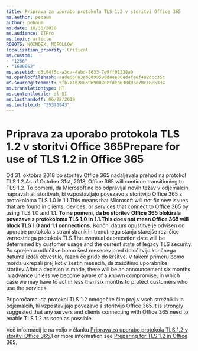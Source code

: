 ```yaml
---
title: Priprava za uporabo protokola TLS 1.2 v storitvi Office 365
ms.author: pebaum
author: pebaum
ms.date: 10/30/2018
ms.audience: ITPro
ms.topic: article
ROBOTS: NOINDEX, NOFOLLOW
localization_priority: Critical
ms.custom:
- "1266"
- "1600052"
ms.assetid: d5c84f5c-a3ca-4abd-8633-7e9ff01328a9
ms.openlocfilehash: aade668a3eb8d99598deee86ed4fe8f402dcc35c
ms.sourcegitcommit: 5fb7a4b28859690020efdea630d03e70cc0e6334
ms.translationtype: HT
ms.contentlocale: sl-SI
ms.lasthandoff: 06/28/2019
ms.locfileid: "35370943"
---
```

# <a name="prepare-for-use-of-tls-12-in-office-365"></a><span data-ttu-id="05094-102">Priprava za uporabo protokola TLS 1.2 v storitvi Office 365</span><span class="sxs-lookup"><span data-stu-id="05094-102">Prepare for use of TLS 1.2 in Office 365</span></span>

<span data-ttu-id="05094-103">Od 31. oktobra 2018 bo storitev Office 365 nadaljevala prehod na protokol TLS 1.2.</span><span class="sxs-lookup"><span data-stu-id="05094-103">As of October 31st, 2018, Office 365 will continue transitioning to TLS 1.2.</span></span> <span data-ttu-id="05094-104">To pomeni, da Microsoft ne bo odpravljal novih težav v odjemalcih, napravah ali storitvah, ki vzpostavljajo povezavo s storitvijo Office 365 s protokoloma TLS 1.0 in 1.1.</span><span class="sxs-lookup"><span data-stu-id="05094-104">This means that Microsoft will not fix new issues that are found in clients, devices, or services that connect to Office 365 by using TLS 1.0 and 1.1.</span></span> <span data-ttu-id="05094-105">**To ne pomeni, da bo storitev Office 365 blokirala povezave s protokoloma TLS 1.0 in 1.1.**</span><span class="sxs-lookup"><span data-stu-id="05094-105">**This does not mean Office 365 will block TLS 1.0 and 1.1 connections.**</span></span> <span data-ttu-id="05094-106">Končni datum opustitve je odvisen od uporabe protokola s strani strank in trenutnega stanja starejše različice varnostnega protokola TLS.</span><span class="sxs-lookup"><span data-stu-id="05094-106">The eventual deprecation date will be determined by customer usage and the current state of legacy TLS security.</span></span> <span data-ttu-id="05094-107">Po sprejemu odločitve bomo šest mesecev pred določitvijo končnega datuma izdali obvestilo, razen če pride do kršitve. V takem primeru bomo morda ukrepali prej kot v šestih mesecih, da zaščitimo uporabnike storitev.</span><span class="sxs-lookup"><span data-stu-id="05094-107">After a decision is made, there will be an announcement six months in advance unless we become aware of a known compromise, in which case we may have to act in less than six months to protect customers who use the services.</span></span>
  
<span data-ttu-id="05094-108">Priporočamo, da protokol TLS 1.2 omogočite čim prej v vseh strežnikih in odjemalcih, ki vzpostavljajo povezavo s storitvijo Office 365.</span><span class="sxs-lookup"><span data-stu-id="05094-108">It is strongly suggested that any servers and clients connecting with Office 365 need to enable TLS 1.2 as soon as possible.</span></span>
  
<span data-ttu-id="05094-109">Več informacij je na voljo v članku [Priprava za uporabo protokola TLS 1.2 v storitvi Office 365.](https://support.microsoft.com/help/4057306/preparing-for-tls-1-2-in-office-365)</span><span class="sxs-lookup"><span data-stu-id="05094-109">For more information see [Preparing for TLS 1.2 in Office 365.](https://support.microsoft.com/help/4057306/preparing-for-tls-1-2-in-office-365)</span></span>
  